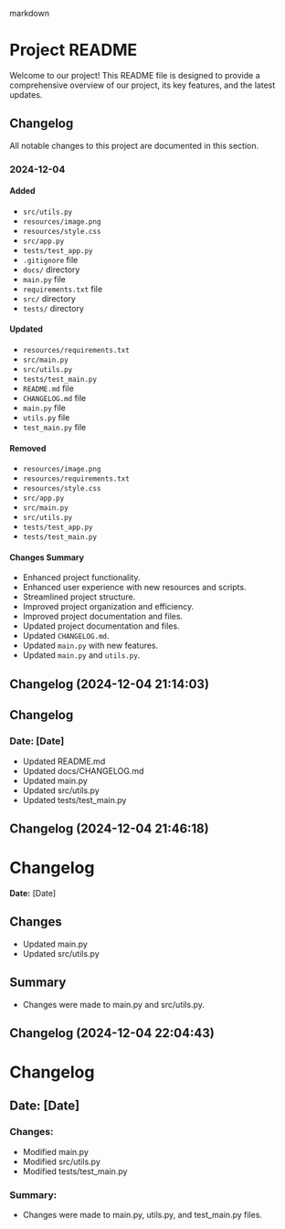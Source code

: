 markdown
# Project README

Welcome to our project! This README file is designed to provide a comprehensive overview of our project, its key features, and the latest updates.

## Changelog

All notable changes to this project are documented in this section.

### 2024-12-04

#### Added
- `src/utils.py`
- `resources/image.png`
- `resources/style.css`
- `src/app.py`
- `tests/test_app.py`
- `.gitignore` file
- `docs/` directory
- `main.py` file
- `requirements.txt` file
- `src/` directory
- `tests/` directory

#### Updated
- `resources/requirements.txt`
- `src/main.py`
- `src/utils.py`
- `tests/test_main.py`
- `README.md` file
- `CHANGELOG.md` file
- `main.py` file
- `utils.py` file
- `test_main.py` file

#### Removed
- `resources/image.png`
- `resources/requirements.txt`
- `resources/style.css`
- `src/app.py`
- `src/main.py`
- `src/utils.py`
- `tests/test_app.py`
- `tests/test_main.py`

#### Changes Summary
- Enhanced project functionality.
- Enhanced user experience with new resources and scripts.
- Streamlined project structure.
- Improved project organization and efficiency.
- Improved project documentation and files.
- Updated project documentation and files.
- Updated `CHANGELOG.md`.
- Updated `main.py` with new features.
- Updated `main.py` and `utils.py`.
## Changelog (2024-12-04 21:14:03)
## Changelog

### Date: [Date]

- Updated README.md
- Updated docs/CHANGELOG.md
- Updated main.py
- Updated src/utils.py
- Updated tests/test_main.py
## Changelog (2024-12-04 21:46:18)
# Changelog

**Date:** [Date]

## Changes

- Updated main.py
- Updated src/utils.py

## Summary

- Changes were made to main.py and src/utils.py.
## Changelog (2024-12-04 22:04:43)
# Changelog

## Date: [Date]

### Changes:
- Modified main.py
- Modified src/utils.py
- Modified tests/test_main.py

### Summary:
- Changes were made to main.py, utils.py, and test_main.py files.